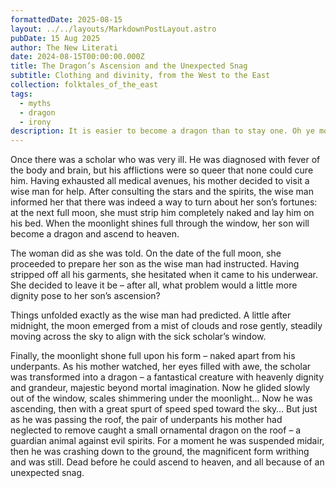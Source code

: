 ```yaml
---
formattedDate: 2025-08-15
layout: ../../layouts/MarkdownPostLayout.astro
pubDate: 15 Aug 2025
author: The New Literati
date: 2024-08-15T00:00:00.000Z
title: The Dragon’s Ascension and the Unexpected Snag
subtitle: Clothing and divinity, from the West to the East
collection: folktales_of_the_east
tags:
  - myths
  - dragon
  - irony
description: It is easier to become a dragon than to stay one. Oh ye mortals, shed your earthly shame, lest you hit an unexpected snag...
---
```


Once there was a scholar who was very ill.  He was diagnosed with fever of the body and brain, but his afflictions were so queer that none could cure him.  Having exhausted all medical avenues, his mother decided to visit a wise man for help.  After consulting the stars and the spirits, the wise man informed her that there was indeed a way to turn about her son’s fortunes: at the next full moon, she must strip him completely naked and lay him on his bed.  When the moonlight shines full through the window, her son will become a dragon and ascend to heaven.

The woman did as she was told.  On the date of the full moon, she proceeded to prepare her son as the wise man had instructed.  Having stripped off all his garments, she hesitated when it came to his underwear.  She decided to leave it be – after all, what problem would a little more dignity pose to her son’s ascension?

Things unfolded exactly as the wise man had predicted.  A little after midnight, the moon emerged from a mist of clouds and rose gently, steadily moving across the sky to align with the sick scholar’s window.

Finally, the moonlight shone full upon his form – naked apart from his underpants.  As his mother watched, her eyes filled with awe, the scholar was transformed into a dragon – a fantastical creature with heavenly dignity and grandeur, majestic beyond mortal imagination.  Now he glided slowly out of the window, scales shimmering under the moonlight…  Now he was ascending, then with a great spurt of speed sped toward the sky…  But just as he was passing the roof, the pair of underpants his mother had neglected to remove caught a small ornamental dragon on the roof – a guardian animal against evil spirits.  For a moment he was suspended midair, then he was crashing down to the ground, the magnificent form writhing and was still.  Dead before he could ascend to heaven, and all because of an unexpected snag.
